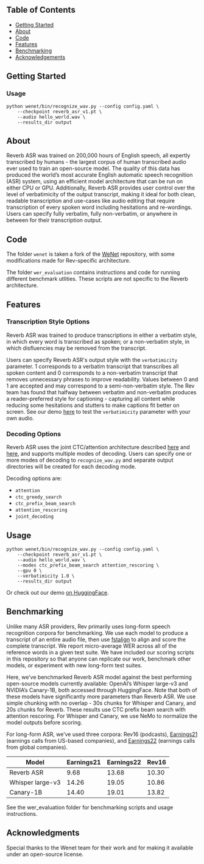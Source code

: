 ## Table of Contents
- [Getting Started](#getting-started)
- [About](#about)
- [Code](#code)
- [Features](#features)
- [Benchmarking](#benchmarking)
- [Acknowledgements](#acknowledgements)

## Getting Started <a name="getting-started"></a>

### Usage
```
python wenet/bin/recognize_wav.py --config config.yaml \
    --checkpoint reverb_asr_v1.pt \
    --audio hello_world.wav \
    --results_dir output
```

## About <a name="about"></a>
Reverb ASR was trained on 200,000 hours of English speech, all expertly transcribed by humans - the largest corpus of human transcribed audio ever used to train an open-source model. The quality of this data has produced the world’s most accurate English automatic speech recognition (ASR) system, using an efficient model architecture that can be run on either CPU or GPU. Additionally, Reverb ASR provides user control over the level of verbatimicity of the output transcript, making it ideal for both clean, readable transcription and use-cases like audio editing that require transcription of every spoken word including hesitations and re-wordings. Users can specify fully verbatim, fully non-verbatim, or anywhere in between for their transcription output.

## Code <a name="code"></a>
The folder `wenet` is taken a fork of the [WeNet](https://github.com/wenet-e2e/wenet) repository, with some modifications made for Rev-specific architecture.

The folder `wer_evaluation` contains instructions and code for running different benchmark utlities. These scripts are not specific to the Reverb architecture.

## Features <a name="features"></a>

### Transcription Style Options <a name="transcription-options"></a>
Reverb ASR was trained to produce transcriptions in either a verbatim style, in which every word is transcribed as spoken; or a non-verbatim style, in which disfluencies may be removed from the transcript. 

Users can specify Reverb ASR's output style with the `verbatimicity` parameter. 1 corresponds to a verbatim transcript that transcribes all spoken content and 0 corresponds to a non-verbatim transcript that removes unnecessary phrases to improve readability. Values between 0 and 1 are accepted and may correspond to a semi-non-verbatim style. The Rev team has found that halfway between verbatim and non-verbatim produces a reader-preferred style for captioning - capturing all content while reducing some hesitations and stutters to make captions fit better on screen. See our demo [here](https://huggingface.co/spaces/Revai/reverb-asr-demo) to test the `verbatimicity` parameter with your own audio.

### Decoding Options <a name="decoding-options"></a>

Reverb ASR uses the joint CTC/attention architecture described [here](https://arxiv.org/pdf/2102.01547) and [here](https://www.rev.com/blog/speech-to-text-technology/what-makes-revs-v2-best-in-class), and supports multiple modes of decoding. Users can specify one or more modes of decoding to `recognize_wav.py` and separate output directories will be created for each decoding mode. 

Decoding options are: 
- `attention`
- `ctc_greedy_search`
- `ctc_prefix_beam_search`
- `attention_rescoring`
- `joint_decoding`

## Usage <a name="usage"></a>
```
python wenet/bin/recognize_wav.py --config config.yaml \
    --checkpoint reverb_asr_v1.pt \
    --audio hello_world.wav \
    --modes ctc_prefix_beam_search attention_rescoring \
    --gpu 0 \
    --verbatimicity 1.0 \
    --results_dir output
```

Or check out our demo [on HuggingFace](https://huggingface.co/spaces/Revai/reverb-asr-demo).


## Benchmarking <a name="benchmarking"></a>

Unlike many ASR providers, Rev primarily uses long-form speech recognition corpora for benchmarking. We use each model to produce a transcript of an entire audio file, then use [fstalign](https://github.com/revdotcom/fstalign) to align and score the complete transcript. We report micro-average WER across all of the reference words in a given test suite. We have included our scoring scripts in this repository so that anyone can replicate our work, benchmark other models, or experiment with new long-form test suites. 

Here, we’ve benchmarked Reverb ASR model against the best performing open-source models currently available: OpenAI’s Whisper large-v3 and NVIDIA’s Canary-1B, both accessed through HuggingFace. Note that both of these models have significantly more parameters than Reverb ASR. We use simple chunking with no overlap - 30s chunks for Whisper and Canary, and 20s chunks for Reverb. These results use CTC prefix beam search with attention rescoring. For Whisper and Canary, we use NeMo to normalize the model outputs before scoring.

For long-form ASR, we’ve used three corpora: Rev16 (podcasts), [Earnings21](https://github.com/revdotcom/speech-datasets/tree/main/earnings21) (earnings calls from US-based companies), and [Earnings22](https://github.com/revdotcom/speech-datasets/tree/main/earnings22) (earnings calls from global companies).

| Model            | Earnings21 | Earnings22 | Rev16 |
|------------------|------------|------------|-------|
| Reverb ASR   |       9.68 |      13.68 | 10.30 |
| Whisper large-v3 |      14.26 |      19.05 | 10.86 |
| Canary-1B        |      14.40 |      19.01 | 13.82 |

See the wer_evaluation folder for benchmarking scripts and usage instructions.

## Acknowledgments <a name="acknowledgements"></a>
Special thanks to the Wenet team for their work and for making it available under an open-source license.


